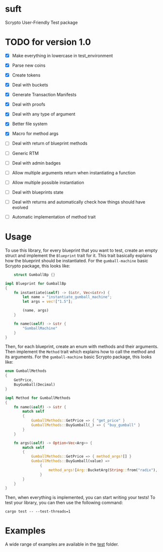 # suft
Scrypto User-Friendly Test package

# TODO for version 1.0
- [X] Make everything in lowercase in test_environment
- [X] Parse new coins
- [X] Create tokens
- [X] Deal with buckets
- [X] Generate Transaction Manifests
- [X] Deal with proofs
- [X] Deal with any type of argument
- [X] Better file system
- [X] Macro for method args
- [ ] Deal with return of blueprint methods
- [ ] Generic RTM
- [ ] Deal with admin badges
- [ ] Allow multiple arguments return when instantiating a function
- [ ] Allow multiple possible instantiation
- [ ] Deal with blueprints state 
- [ ] Deal with returns and automatically check how things should have evolved
- [ ] Automatic implementation of method trait 



# Usage
To use this library, for every blueprint that you want to test, create an empty struct and implement the `Blueprint` 
trait for it. This trait basically explains how the blueprint should be instantiated.
For the `gumball-machine` basic Scrypto package, this looks like:
```Rust
    struct GumballBp {}

impl Blueprint for GumballBp
{
    fn instantiate(&self) -> (&str, Vec<&str>) {
        let name = "instantiate_gumball_machine";
        let args = vec!["1.5"];

        (name, args)
    }

    fn name(&self) -> &str {
        "GumballMachine"
    }
}


```
Then, for each blueprint, create an enum with methods and their arguments. Then implement the `Method` trait which 
explains how to call the method and its arguments.
For the `gumball-machine` basic Scrypto package, this looks like:
```Rust
enum GumballMethods
{
    GetPrice,
    BuyGumball(Decimal)
}

impl Method for GumballMethods
{
    fn name(&self) -> &str {
        match self
        {
            GumballMethods::GetPrice => { "get_price" }
            GumballMethods::BuyGumball(_) => { "buy_gumball" }
        }
    }

    fn args(&self) -> Option<Vec<Arg>> {
        match self
        {
            GumballMethods::GetPrice => { method_args![] }
            GumballMethods::BuyGumball(value) =>
                {
                    method_args![Arg::BucketArg(String::from("radix"), value.clone())]
                }
        }
    }
}
```

Then, when everything is implemented, you can start writing your tests! To test your library, you can then use the
following command:

```shell
cargo test -- --test-threads=1
```

# Examples
A wide range of examples are available in the [test](tests) folder.